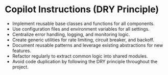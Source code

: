 # Copilot Instructions (DRY Principle)

- Implement reusable base classes and functions for all components.
- Use configuration files and environment variables for all settings.
- Centralize error handling, logging, and monitoring logic.
- Create generic utilities for rate limiting, circuit breaker, and backoff.
- Document reusable patterns and leverage existing abstractions for new features.
- Refactor regularly to extract common logic into shared modules.
- Avoid code duplication by following the DRY principle throughout the project.
